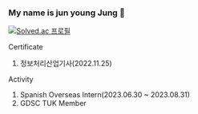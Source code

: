 ### My name is jun young Jung 👋

[![Solved.ac 프로필](http://mazassumnida.wtf/api/v2/generate_badge?boj=jk9829249)](https://solved.ac/jk9829249)

Certificate
1. 정보처리산업기사(2022.11.25)

Activity
1. Spanish Overseas Intern(2023.06.30 ~ 2023.08.31)
2. GDSC TUK Member
